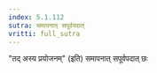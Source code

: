 ```yaml
---
index: 5.1.112
sutra: समापनात्‌ सपूर्वपदात्‌
vritti: full_sutra
---
```


"तद् अस्य प्रयोजनम्" (इति) समापनात् सपूर्वपदात् छः